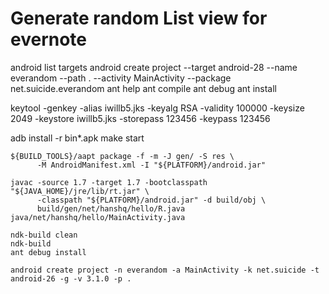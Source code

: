 # Generate random List view for evernote

android list targets
android create project --target android-28 --name everandom --path . --activity MainActivity --package net.suicide.everandom
ant help
ant compile
ant debug
ant install

keytool -genkey -alias iwillb5.jks -keyalg RSA -validity 100000 -keysize 2049 -keystore iwillb5.jks -storepass 123456 -keypass 123456

adb install -r bin\*.apk
make start

```
${BUILD_TOOLS}/aapt package -f -m -J gen/ -S res \
      -M AndroidManifest.xml -I "${PLATFORM}/android.jar"

javac -source 1.7 -target 1.7 -bootclasspath "${JAVA_HOME}/jre/lib/rt.jar" \
      -classpath "${PLATFORM}/android.jar" -d build/obj \
      build/gen/net/hanshq/hello/R.java java/net/hanshq/hello/MainActivity.java

ndk-build clean
ndk-build
ant debug install

android create project -n everandom -a MainActivity -k net.suicide -t android-26 -g -v 3.1.0 -p .
```
